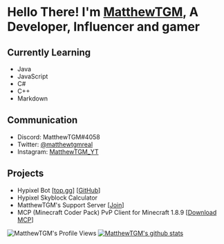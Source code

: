 # Hello There! I'm [MatthewTGM][Website], A Developer, Influencer and gamer

## Currently Learning
- Java
- JavaScript
- C#
- C++
- Markdown

## Communication
- Discord: MatthewTGM#4058
- Twitter: [@matthewtgmreal][Twitter]
- Instagram: [MatthewTGM_YT][Instagram]

## Projects
- Hypixel Bot [[top.gg][TopGGHypixelBot]] [[GitHub][GitHubHypixelBot]]
- Hypixel Skyblock Calculator
- MatthewTGM's Support Server [[Join][SupportServerInvite]]
- MCP (Minecraft Coder Pack) PvP Client for Minecraft 1.8.9 [[Download MCP][MCPDownloadLink]]

![MatthewTGM's Profile Views](https://komarev.com/ghpvc/?username=MatthewTGM)
[![MatthewTGM's github stats](https://github-readme-stats.vercel.app/api?username=MatthewTGM)](https://github.com/anuraghazra/github-readme-stats)

[Website]: https://matthewtgm.ga/
[SupportServerInvite]: https://discord.gg/7BUb7Qu
[Twitter]: https://twitter.com/matthewtgmreal
[Instagram]: https://instagram.com/matthewtgm_yt

[TopGGHypixelBot]: https://top.gg/bot/730063696130211901
[GitHubHypixelBot]: https://github.com/matthewtgm/hypixel-bot

[MCPDownloadLink]: https://modcoderpack.com/
